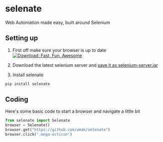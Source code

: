 selenate
========

Web Automation made easy, built around Selenium

## Setting up
1. First off make sure your browser is up to date
[![Download: Fast, Fun, Awesome](https://affiliates.mozilla.org/media/uploads/banners/910443de740d4343fa874c37fc536bd89998c937.png?from_affiliates)](//affiliates.mozilla.org/link/banner/54231)

2. Download the latest selenium server and 
[save it as selenium-server.jar](http://selenium-release.storage.googleapis.com/index.html)

3. Install selenate
```bash
pip install selenate
```

## Coding
Here's some basic code to start a browser and navigate a little bit
```python
from selenate import Selenate
browser = Selenate()
browser.get("https://github.com/wmak/selenate")
browser.click(".mega-octicon")
```
